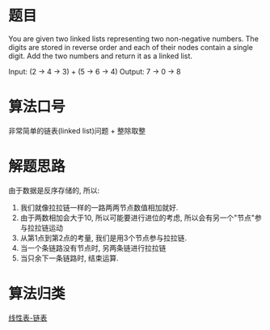 # 题目
You are given two linked lists representing two non-negative numbers. The digits are stored in reverse order and each of their nodes contain a single digit. Add the two numbers and return it as a linked list.

Input: (2 -> 4 -> 3) + (5 -> 6 -> 4)
Output: 7 -> 0 -> 8

# 算法口号
非常简单的链表(linked list)问题 + 整除取整

# 解题思路
由于数据是反序存储的, 所以:
1. 我们就像拉拉链一样的一路两两节点数值相加就好.
2. 由于两数相加会大于10, 所以可能要进行进位的考虑, 所以会有另一个"节点"参与拉拉链运动
3. 从第1点到第2点的考量, 我们是用3个节点参与拉拉链.
4. 当一个条链路没有节点时, 另两条链进行拉拉链
5. 当只余下一条链路时, 结束运算.

# 算法归类
<a href="../../../DataStructure.md">线性表-链表</a>
